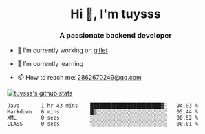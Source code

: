 <h1 align="center">Hi 👋, I'm tuysss</h1>
<h3 align="center">A passionate backend developer </h3>

- 🔭 I’m currently working on [gitlet](https://github.com/tuysss/cs61b-sp21)

- 🌱 I’m currently learning 
    
- 📫 How to reach me: 2862670249@qq.com

[![tuysss's github stats](https://github-readme-stats.vercel.app/api?username=tuysss)](https://github.com/tuysss/github-readme-stats)

<!--START_SECTION:waka-->

```text
Java       1 hr 43 mins    ███████████████████████▓░   94.03 %
Markdown   6 mins          █▒░░░░░░░░░░░░░░░░░░░░░░░   05.44 %
XML        0 secs          ░░░░░░░░░░░░░░░░░░░░░░░░░   00.52 %
CLASS      0 secs          ░░░░░░░░░░░░░░░░░░░░░░░░░   00.01 %
```

<!--END_SECTION:waka-->
